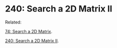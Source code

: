# 240: Search a 2D Matrix II

Related: 

[74: Search a 2D Matrix](../LC74).

[240: Search a 2D Matrix II](../LC240).
